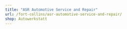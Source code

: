 ```yaml
---
title: "ASR Automotive Service and Repair"
url: /fort-collins/asr-automotive-service-and-repair/
shop: Autowerkstatt
---
```


